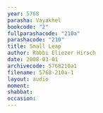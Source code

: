 ```yaml
---
year: 5768
parasha: Vayakhel
bookcode: "2"
fullparashacode: "210a"
parashacode: "210"
title: Small Leap
author: Rabbi Eliezer Hirsch
date: 2008-03-01
archivecode: 5768210a1
filename: 5768-210a-1
layout: audio
moment: 
shabbat: 
occasion: 
---
```


